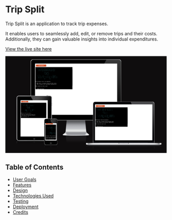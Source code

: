 # Trip Split

Trip Split is an application to track trip expenses.

It enables users to seamlessly add, edit, or remove trips and their costs. Additionally, they can gain valuable insights into individual expenditures.

[View the live site here](https://trip-split-b5b1f0cae200.herokuapp.com/)

![Mockup](documentation/readme_images/mockup.png)

## Table of Contents

* [User Goals](#user-goals)
* [Features](#features)
* [Design](#design)
* [Technologies Used](#technologies-used)
* [Testing](#testing)
* [Deployment](#deployment)
* [Credits](#credits)

